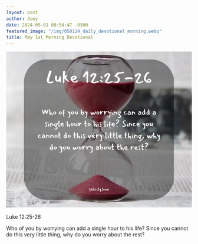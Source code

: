 ```yaml
---
layout: post
author: Joey
date: 2024-05-01 08:54:47 -0500
featured_image: "/img/050124_daily_devotional_morning.webp"
title: May 1st Morning Devotional
---
```


[![May 1st 2024 - Morning Devotional](/img/050124_daily_devotional_morning.webp)](/img/050124_daily_devotional_morning.webp)

Luke 12:25-26

Who of you by worrying can add a single hour to his life? Since you cannot do this very little thing, why do you worry about the rest?